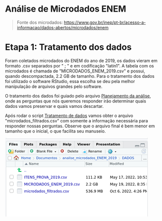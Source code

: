 # Análise de Microdados ENEM
> Fonte dos microdados: https://www.gov.br/inep/pt-br/acesso-a-informacao/dados-abertos/microdados/enem

# Etapa 1: Tratamento dos dados
Foram coletados microdados do ENEM do ano de 2019, os dados vieram em formato .csv separados por " ; " e em codificação "latin1". A tabela com os microdados é chamada de "MICRODADOS_ENEM_2019.csv" e possui, quando descompactada, 2.2 GB de tamanho. Para o tratamento dos dados foi utilizado o software RStudio, essa escolha se deu pela melhor manipulação de arquivos grandes pelo software. 

O tratamento dos dados foi guiado pelo arquivo [Planejamento da análise](https://github.com/gabrielvpina/analise_microdados_ENEM_2019/blob/main/Planejamento_da_analise.md), onde as perguntas que nós queremos responder irão determinar quais dados vamos preservar e quais vamos descartar.

Após rodar o script [Tratamento de dados](https://github.com/gabrielvpina/analise_microdados_ENEM_2019/blob/main/tratamento_de_dados.R) vamos obter o arquivo "microdados_filtrados.csv" com somente a informação necessária para responder nossas perguntas. Observe que o arquivo final é bem menor em tamanho que o inicial, o que facilita seu manuseio.

![plot](imagens/tamanho_microdados.png)







